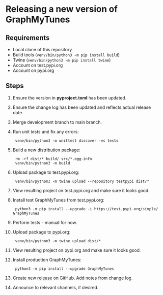 # Releasing a new version of GraphMyTunes

## Requirements

- Local clone of this repository
- Build tools (`venv/bin/python3 -m pip install build`)
- Twine (`venv/bin/python3 -m pip install twine`)
- Account on test.pypi.org
- Account on pypi.org

## Steps

1. Ensure the version in **pyproject.toml** has been updated.

1. Ensure the change log has been updated and reflects actual release date.

1. Merge development branch to main branch.

1. Run unit tests and fix any errors:

        venv/bin/python3 -m unittest discover -vs tests

1. Build a new distribution package:

        rm -rf dist/* build/ src/*.egg-info
        venv/bin/python3 -m build

1. Upload package to test.pypi.org:

        venv/bin/python3 -m twine upload --repository testpypi dist/*

1. View resulting project on test.pypi.org and make sure it looks good.

1. Install test GraphMyTunes from test.pypi.org:

        python3 -m pip install --upgrade -i https://test.pypi.org/simple/ GraphMyTunes

1. Perform tests - manual for now.

1. Upload package to pypi.org:

        venv/bin/python3 -m twine upload dist/*

1. View resulting project on pypi.org and make sure it looks good.

1. Install production GraphMyTunes:

        python3 -m pip install --upgrade GraphMyTunes

1. Create new [release](https://github.com/homebysix/GraphMyTunes/releases) on GitHub. Add notes from change log.

1. Announce to relevant channels, if desired.
